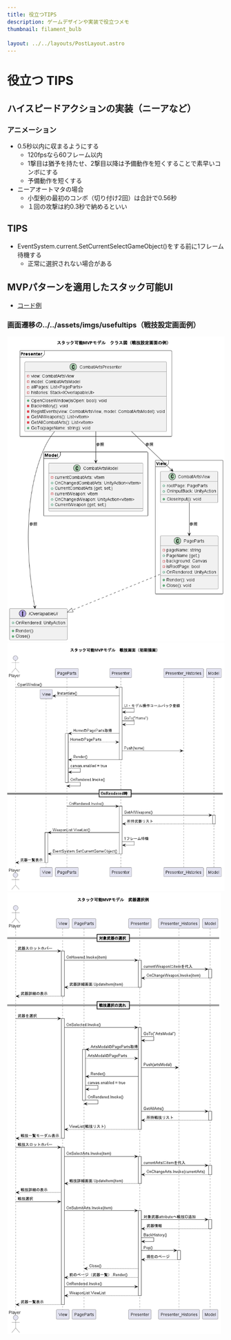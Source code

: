 ```yaml
---
title: 役立つTIPS
description: ゲームデザインや実装で役立つメモ
thumbnail: filament_bulb

layout: ../../layouts/PostLayout.astro
---
```


# 役立つ TIPS

## ハイスピードアクションの実装（ニーアなど）

### アニメーション

- 0.5秒以内に収まるようにする
  - 120fpsなら60フレーム以内
  - 1撃目は猶予を持たせ、2撃目以降は予備動作を短くすることで素早いコンボにする
  - 予備動作を短くする
- ニーアオートマタの場合
  - 小型剣の最初のコンボ（切り付け2回）は合計で0.56秒
  - １回の攻撃は約0.3秒で納めるといい

## TIPS

- EventSystem.current.SetCurrentSelectGameObject()をする前に1フレーム待機する
  - 正常に選択されない場合がある

## MVPパターンを適用したスタック可能UI

- [コード例](https://github.com/Iroha71/unity-docs/tree/develop/assets/origin-scripts/UI)

### 画面遷移の../../assets/imgs/usefultips（戦技設定画面例）

![ui_class](../../assets/imgs/usefultips/ui_class.png)
![ui_framework](../../assets/imgs/usefultips/ui_framework_stack.png)
![ui_framework_weapon_select](../../assets/imgs/usefultips/ui_framework_weapon_select.png)
